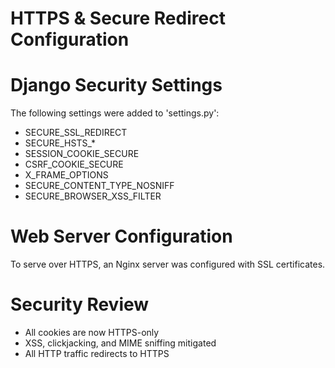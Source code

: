 # HTTPS & Secure Redirect Configuration
# Django Security Settings
The following settings were added to 'settings.py':
- SECURE_SSL_REDIRECT
- SECURE_HSTS_*
- SESSION_COOKIE_SECURE
- CSRF_COOKIE_SECURE
- X_FRAME_OPTIONS
- SECURE_CONTENT_TYPE_NOSNIFF
- SECURE_BROWSER_XSS_FILTER

# Web Server Configuration
To serve over HTTPS, an Nginx server was configured with SSL certificates.

# Security Review
- All cookies are now HTTPS-only
- XSS, clickjacking, and MIME sniffing mitigated
- All HTTP traffic redirects to HTTPS
